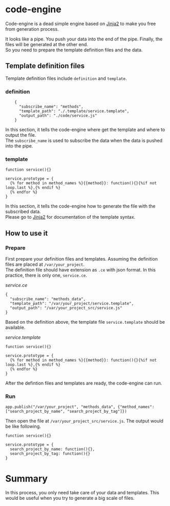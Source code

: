 # code-engine
Code-engine is a dead simple engine based on [Jinja2](http://jinja.pocoo.org/) to make you free from generation process.

It looks like a pipe. You push your data into the end of the pipe. Finally, the files will be generated at the other end.  
So you need to prepare the template definition files and the data.  

## Template definition files  
Template definition files include `definition` and `template`.  

### definition
```
    {
      "subscribe_name": "methods",
      "template_path": "./.template/service.template",
      "output_path": "./code/service.js"
    }
```
In this section, it tells the code-engine where get the template and where to output the file.  
The `subscribe_name` is used to subscribe the data when the data is pushed into the pipe.  

### template
```
function service(){}

service.prototype = {
  {% for method in method_names %}{{method}}: function(){}{%if not loop.last %},{% endif %}
  {% endfor %}
}
```  
In this section, it tells the code-engine how to generate the file with the subscribed data.  
Please go to [Jinja2](http://jinja.pocoo.org/) for documentation of the template syntax.  

## How to use it 
### Prepare
First prepare your definition files and templates.  Assuming the definition files are placed at `/var/your_project`.  
The definition file should have extension as `.ce` with json format. In this practice, there is only one, `service.ce`.  

*service.ce*
```
{
  "subscribe_name": "methods_data",
  "template_path": "/var/your_project/service.template",
  "output_path": "/var/your_project_src/service.js"
}
```

Based on the definition above, the template file `service.template` should be available.  

*service.template*
```
function service(){}

service.prototype = {
  {% for method in method_names %}{{method}}: function(){}{%if not loop.last %},{% endif %}
  {% endfor %}
}
```

After the defintion files and templates are ready, the code-engine can run.  

### Run
```
app.publish("/var/your_project", "methods_data", {"method_names": ["search_project_by_name", "search_project_by_tag"]})
```

Then open the file at `/var/your_project_src/service.js`. The output would be like following.  
```
function service(){}

service.prototype = {
  search_project_by_name: function(){},
  search_project_by_tag: function(){}
}
```
# Summary
In this process, you only need take care of your data and templates. This would be useful when you try to generate a big scale of files.
